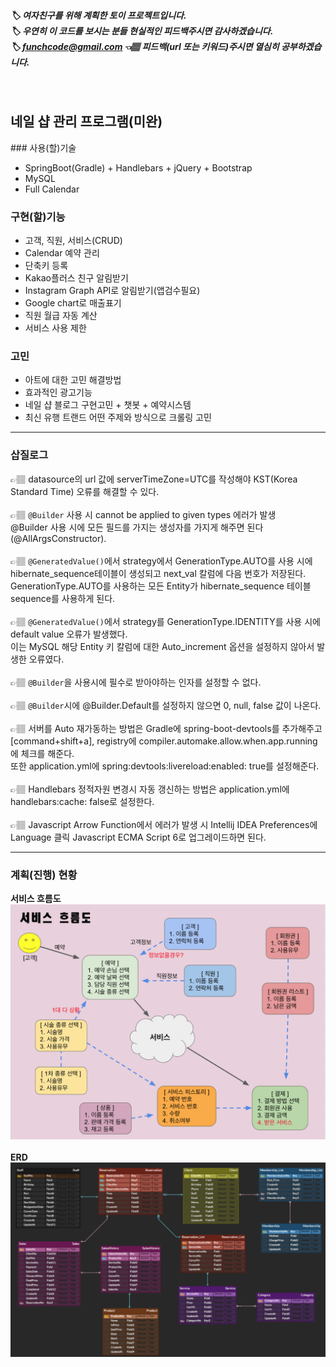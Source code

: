 ##### 🏷 여자친구를 위해 계획한 토이 프로젝트입니다. <br>🏷 우연히 이 코드를 보시는 분들 현실적인 피드백주시면 감사하겠습니다. <br>🏷 funchcode@gmail.com 👈🏽 피드백(url 또는 키워드)주시면 열심히 공부하겠습니다. <br>
<br>
<h2>네일 샵 관리 프로그램(미완)</h2>
### 사용(할)기술

- SpringBoot(Gradle) + Handlebars + jQuery + Bootstrap
- MySQL
- Full Calendar

### 구현(할)기능

- 고객, 직원, 서비스(CRUD)
- Calendar 예약 관리
- 단축키 등록
- Kakao플러스 친구 알림받기
- Instagram Graph API로 알림받기(앱검수필요)
- Google chart로 매출표기
- 직원 월급 자동 계산
- 서비스 사용 제한

### 고민

- 아트에 대한 고민 해결방법
- 효과적인 광고기능
- 네일 샵 블로그 구현고민 + 챗봇 + 예약시스템
- 최신 유행 트랜드 어떤 주제와 방식으로 크롤링 고민

---
### 삽질로그 <br>

👉🏽 datasource의 url 값에 serverTimeZone=UTC를 작성해야 KST(Korea Standard Time) 오류를 해결할 수 있다. <br>
<br>
👉🏽 ```@Builder``` 사용 시 cannot be applied to given types 에러가 발생<br>
@Builder 사용 시에 모든 필드를 가지는 생성자를 가지게 해주면 된다(@AllArgsConstructor).<br>
<br>
👉🏽 ```@GeneratedValue()```에서 strategy에서 GenerationType.AUTO를 사용 시에 hibernate_sequence테이블이 생성되고 next_val 칼럼에 다음 번호가 저장된다.<br>
GenerationType.AUTO를 사용하는 모든 Entity가 hibernate_sequence 테이블 sequence를 사용하게 된다.<br>
<br>
👉🏽 ```@GeneratedValue()```에서 strategy를 GenerationType.IDENTITY를 사용 시에 default value 오류가 발생했다.<br>
이는 MySQL 해당 Entity 키 칼럼에 대한 Auto_increment 옵션을 설정하지 않아서 발생한 오류였다.<br>
<br>
👉🏽 ```@Builder```을 사용시에 필수로 받아야하는 인자를 설정할 수 없다. <br>
<br>
👉🏽 ```@Builder```시에 @Builder.Default를 설정하지 않으면 0, null, false 값이 나온다.<br>
<br>
👉🏽 서버를 Auto 재가동하는 방법은 Gradle에 spring-boot-devtools를 추가해주고 [command+shift+a], registry에 compiler.automake.allow.when.app.running에 체크를 해준다.<br>
또한 application.yml에 spring:devtools:livereload:enabled: true를 설정해준다.<br>
<br>
👉🏽 Handlebars 정적자원 변경시 자동 갱신하는 방법은 application.yml에 handlebars:cache: false로 설정한다.<br>
<br>
👉🏽 Javascript Arrow Function에서 에러가 발생 시 Intellij IDEA Preferences에 Language 클릭 Javascript ECMA Script 6로 업그레이드하면 된다.<br>

---
### 계획(진행) 현황 <br>

**서비스 흐름도** <br>
<img src="./src/main/resources/static/images/serviceflow.png" /> <br>
<br>
**ERD** <br>
<img src="./src/main/resources/static/images/erdcloud.png" />